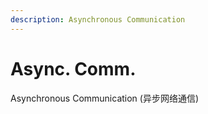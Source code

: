 ```yaml
---
description: Asynchronous Communication
---
```


# Async. Comm.

Asynchronous Communication (异步网络通信)

